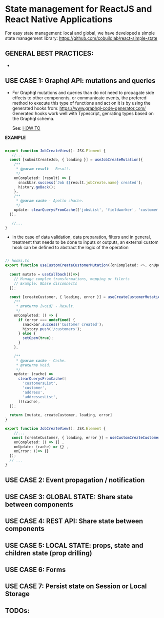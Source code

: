 # State management for ReactJS and React Native Applications


For easy state management: local and global, we have developed a simple state management library: https://github.com/cobuildlab/react-simple-state

## GENERAL BEST PRACTICES:
- 

## USE CASE 1: Graphql API: mutations and queries

- For Graphql mutations and queries than do not need to propagate side effects to other components, or communicate events, the prefered method to execute this type of functions and act on it is by using the generated hooks from: https://www.graphql-code-generator.com/ Generated hooks work well with Typescript, genrating types based on the Graphql schema.

  See: [HOW TO ]()

**EXAMPLE**

```typescript

export function JobCreateView(): JSX.Element {
   //...
  const [submitCreateJob, { loading }] = useJobCreateMutation({
    /**
     * @param result - Result.
     */
    onCompleted: (result) => {
      snackbar.success(`Job ${result.jobCreate.name} created`);
      history.goBack();
    },
    /**
     * @param cache - Apollo chache.
     */
    update: clearQuerysFromCache(['jobsList', 'fieldworker', 'customer']),
  });

   //...
}

```
  
- In the case of data validation, data preparation, filters and in general, treatment that needs to be done to inputs or outputs, an external custom hook can be defined to abstract the logic of the operation



```typescript

// hooks.ts
export function useCustomCreateCustomerMutation({onCompleted: <>, onUpdate: <>, onError: <>}): JSX.Element {
  
  const mutate = useCallback(()=>{
    // Manage complex transformations, mapping or filerts
    // Example: 8base disconnects
  });
  
  const [createCustomer, { loading, error }] = useCreateCustomerMutation({
    /**
     * @returns {void} - Result.
     */
    onCompleted: () => {
      if (error === undefined) {
        snackbar.success('Customer created');
        history.push('/customers');
      } else {
        setOpen(true);
      }
    },

    /**
     * @param cache - Cache.
     * @returns Void.
     */
    update: (cache) =>
      clearQuerysFromCache([
        'customersList',
        'customer',
        'address',
        'addressesList',
      ])(cache),
  });
  
  return [mutate, createCustomer, loading, error]
}

export function JobCreateView(): JSX.Element {
    //...
   const [createCustomer, { loading, error }] = useCustomCreateCustomerMutation({
    onCompleted: () => {} ,
    onUpdate: (cache) => {} ,
    onError: ()=> {}
  });
  // ...
}
```

## USE CASE 2: Event propagation / notification
## USE CASE 3: GLOBAL STATE: Share state between components 
## USE CASE 4: REST API: Share state between components
## USE CASE 5: LOCAL STATE: props, state and children state (prop drilling)
## USE CASE 6: Forms
## USE CASE 7: Persist state on Session or Local Storage

## TODOs:
